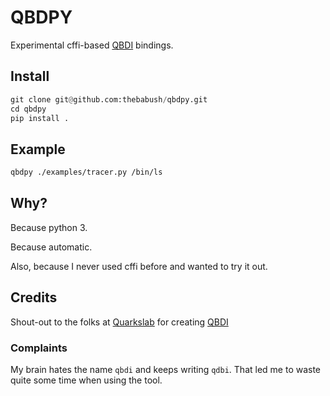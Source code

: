 # QBDPY

Experimental cffi-based [QBDI](https://qbdi.quarkslab.com/) bindings.

## Install

```python
git clone git@github.com:thebabush/qbdpy.git
cd qbdpy
pip install .
```

## Example

```sh
qbdpy ./examples/tracer.py /bin/ls
```

## Why?

Because python 3.

Because automatic.

Also, because I never used cffi before and wanted to try it out.

## Credits

Shout-out to the folks at [Quarkslab](https://www.quarkslab.com/) for creating
[QBDI](https://qbdi.quarkslab.com/)

### Complaints

My brain hates the name `qbdi` and keeps writing `qdbi`.
That led me to waste quite some time when using the tool.

